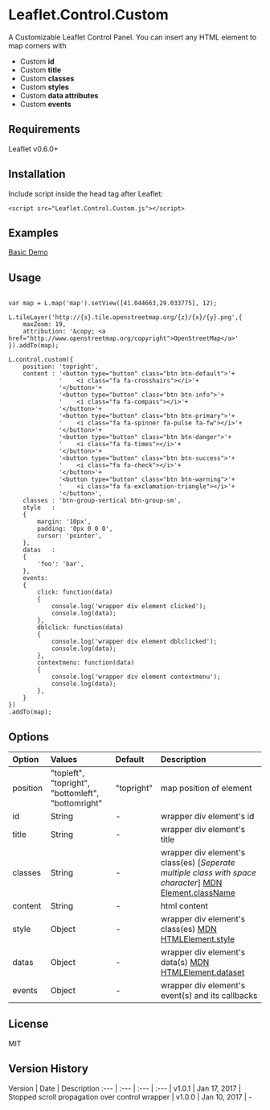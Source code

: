 # Leaflet.Control.Custom

A Customizable Leaflet Control Panel.
You can insert any HTML element to map corners with

  - Custom **id**
  - Custom **title**
  - Custom **classes**
  - Custom **styles**
  - Custom **data attributes**
  - Custom **events**


## Requirements
Leaflet v0.6.0+


## Installation

Include script inside the head tag after Leaflet:

```
<script src="Leaflet.Control.Custom.js"></script>
```



## Examples
[Basic Demo](https://yigityuce.github.io/Leaflet.Control.Custom/examples/index.html)



## Usage

```

var map = L.map('map').setView([41.044663,29.033775], 12);

L.tileLayer('http://{s}.tile.openstreetmap.org/{z}/{x}/{y}.png',{
    maxZoom: 19,
    attribution: '&copy; <a href="http://www.openstreetmap.org/copyright">OpenStreetMap</a>'
}).addTo(map);

L.control.custom({
    position: 'topright',
    content : '<button type="button" class="btn btn-default">'+
              '    <i class="fa fa-crosshairs"></i>'+
              '</button>'+
              '<button type="button" class="btn btn-info">'+
              '    <i class="fa fa-compass"></i>'+
              '</button>'+
              '<button type="button" class="btn btn-primary">'+
              '    <i class="fa fa-spinner fa-pulse fa-fw"></i>'+
              '</button>'+
              '<button type="button" class="btn btn-danger">'+
              '    <i class="fa fa-times"></i>'+
              '</button>'+
              '<button type="button" class="btn btn-success">'+
              '    <i class="fa fa-check"></i>'+
              '</button>'+
              '<button type="button" class="btn btn-warning">'+
              '    <i class="fa fa-exclamation-triangle"></i>'+
              '</button>',
    classes : 'btn-group-vertical btn-group-sm',
    style   :
    {
        margin: '10px',
        padding: '0px 0 0 0',
        cursor: 'pointer',
    },
    datas   :
    {
        'foo': 'bar',
    },
    events:
    {
        click: function(data)
        {
            console.log('wrapper div element clicked');
            console.log(data);
        },
        dblclick: function(data)
        {
            console.log('wrapper div element dblclicked');
            console.log(data);
        },
        contextmenu: function(data)
        {
            console.log('wrapper div element contextmenu');
            console.log(data);
        },
    }
})
.addTo(map);
```


## Options

Option | Values | Default | Description
:--- | :--- | :--- | :---
position | "topleft", "topright", "bottomleft", "bottomright" | "topright" | map position of element
| id | String | - | wrapper div element's id
| title | String | - | wrapper div element's title
| classes | String | - | wrapper div element's class(es) [*Seperate multiple class with space character*] [MDN Element.className](https://developer.mozilla.org/en-US/docs/Web/API/Element/className)
| content | String | - | html content
| style | Object | - | wrapper div element's class(es) [MDN HTMLElement.style](https://developer.mozilla.org/en-US/docs/Web/API/HTMLElement/style)
| datas | Object | - | wrapper div element's data(s) [MDN HTMLElement.dataset](https://developer.mozilla.org/en-US/docs/Web/API/HTMLElement/dataset)
| events | Object | - | wrapper div element's event(s) and its callbacks




## License

MIT


## Version History

Version | Date | Description
:--- | :--- | :--- | :---
| v1.0.1 | Jan 17, 2017 | Stopped scroll propagation over control wrapper
| v1.0.0 | Jan 10, 2017 | -
